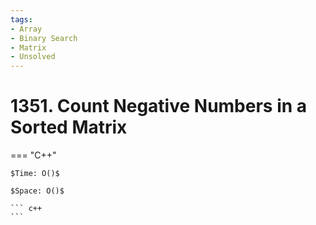 ```yaml
---
tags:
- Array
- Binary Search
- Matrix
- Unsolved
---
```



# 1351. Count Negative Numbers in a Sorted Matrix

=== "C++"

    $Time: O()$

    $Space: O()$

    ``` c++
    ```